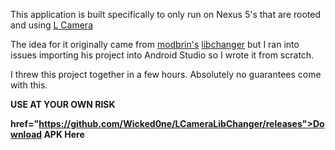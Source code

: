 This application is built specifically to only run on Nexus 5's that are rooted and using <a href="https://github.com/PkmX/lcamera">L Camera</a>

The idea for it originally came from <a href="https://github.com/modbrin">modbrin's</a> <a href="https://github.com/modbrin/libchanger">libchanger</a>
but I ran into issues importing his project into Android Studio so I wrote it from scratch.

I threw this project together in a few hours. Absolutely no guarantees come with this. 

<b>USE AT YOUR OWN RISK</b>


<b><a> href="https://github.com/Wicked0ne/LCameraLibChanger/releases">Download APK Here</a></b>